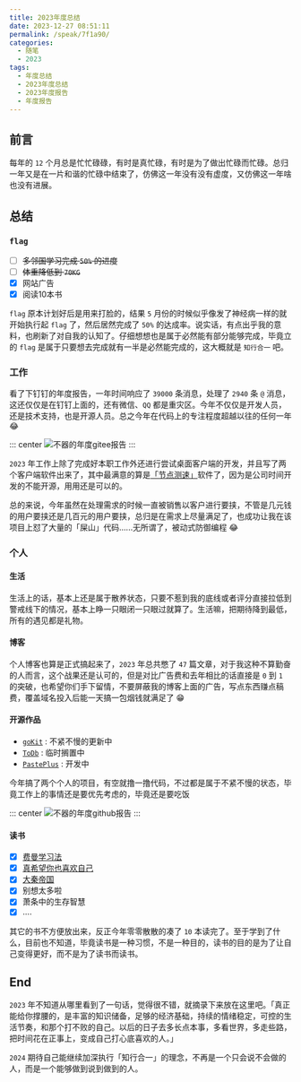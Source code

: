```yaml
---
title: 2023年度总结
date: 2023-12-27 08:51:11
permalink: /speak/7f1a90/
categories:
  - 随笔
  - 2023
tags:
  - 年度总结
  - 2023年度总结
  - 2023年度报告
  - 年度报告
---
```


## 前言

每年的 `12` 个月总是忙忙碌碌，有时是真忙碌，有时是为了做出忙碌而忙碌。总归一年又是在一片和谐的忙碌中结束了，仿佛这一年没有没有虚度，又仿佛这一年啥也没有进展。

<!-- more -->

<InArticleAdsense
    data-ad-client="ca-pub-1725717718088510"
    data-ad-slot="7426219401">
</InArticleAdsense>

## 总结

### `flag`

- [ ] ~~多邻国学习完成 `50%` 的进度~~
- [ ] ~~体重降低到 `70KG`~~
- [x] 网站广告
- [x] 阅读10本书

`flag` 原本计划好后是用来打脸的，结果 `5` 月份的时候似乎像发了神经病一样的就开始执行起 `flag` 了，然后居然完成了 `50%` 的达成率。说实话，有点出乎我的意料，也刷新了对自我的认知了。仔细想想也是属于必然能有部分能够完成，毕竟立的 `flag` 是属于只要想去完成就有一半是必然能完成的，这大概就是 `知行合一` 吧。

### 工作

看了下钉钉的年度报告，一年时间响应了 `39000` 条消息，处理了 `2940` 条 `@` 消息，这还仅仅是在钉钉上面的，还有微信、`QQ` 都是重灾区。今年不仅仅是开发人员，还是技术支持，也是开源人员。总之今年在代码上的专注程度超越以往的任何一年 😂

::: center
![不器的年度gitee报告](https://cdn.jsdelivr.net/gh/xingcxb/blog_img@blog1/随笔/2023WorkGit.png)
:::

<InArticleAdsense
    data-ad-client="ca-pub-1725717718088510"
    data-ad-slot="7426219401">
</InArticleAdsense>

`2023` 年工作上除了完成好本职工作外还进行尝试桌面客户端的开发，并且写了两个客户端软件出来了，其中最满意的算是[「节点测速」](https://github.com/xingcxb/nodeSpeedTest)软件了，因为是公司时间开发的不能开源，用用还是可以的。

总的来说，今年虽然在处理需求的时候一直被销售以客户进行要挟，不管是几元钱的用户要挟还是几百元的用户要挟，总归是在需求上尽量满足了，也成功让我在该项目上怼了大量的「屎山」代码......无所谓了，被动式防御编程 😂

### 个人

#### 生活
生活上的话，基本上还是属于散养状态，只要不惹到我的底线或者评分直接拉低到警戒线下的情况，基本上睁一只眼闭一只眼过就算了。生活嘛，把期待降到最低，所有的遇见都是礼物。

#### 博客
个人博客也算是正式搞起来了，`2023` 年总共憋了 `47` 篇文章，对于我这种不算勤奋的人而言，这个战果还是认可的，但是对比广告费和去年相比的话直接是 `0` 到 `1` 的突破，也希望你们手下留情，不要屏蔽我的博客上面的广告，写点东西赚点稿费，覆盖域名投入后能一天搞一包烟钱就满足了 😁

#### 开源作品

- [`goKit`](https://github.com/xingcxb/goKit) : 不紧不慢的更新中
- [`ToDb`](https://github.com/xingcxb/todb) : 临时搁置中
- [`PastePlus`](https://github.com/xingcxb) : 开发中

今年搞了两个个人的项目，有空就撸一撸代码，不过都是属于不紧不慢的状态，毕竟工作上的事情还是要优先考虑的，毕竟还是要吃饭

::: center
![不器的年度github报告](https://cdn.jsdelivr.net/gh/xingcxb/blog_img@blog1/随笔/2023GitHub.png)
:::

<InArticleAdsense
    data-ad-client="ca-pub-1725717718088510"
    data-ad-slot="7426219401">
</InArticleAdsense>

#### 读书

- [x] [费曼学习法](https://xingcxb.com/read/5f3953/)
- [x] [真希望你也喜欢自己](https://xingcxb.com/read/e116bf/)
- [x] [大秦帝国](https://xingcxb.com/read/306978/)
- [x] 别想太多啦
- [x] 萧条中的生存智慧
- [x] ....

其它的书不方便放出来，反正今年零零散散的凑了 `10` 本读完了。至于学到了什么，目前也不知道，毕竟读书是一种习惯，不是一种目的，读书的目的是为了让自己变得更好，而不是为了读书而读书。

## End

`2023` 年不知道从哪里看到了一句话，觉得很不错，就摘录下来放在这里吧。「真正能给你撑腰的，是丰富的知识储备，足够的经济基础，持续的情绪稳定，可控的生活节奏，和那个打不败的自己。以后的日子去多长点本事，多看世界，多走些路，把时间花在正事上，变成自己打心底喜欢的人。」

`2024` 期待自己能继续加深执行「知行合一」的理念，不再是一个只会说不会做的人，而是一个能够做到说到做到的人。
